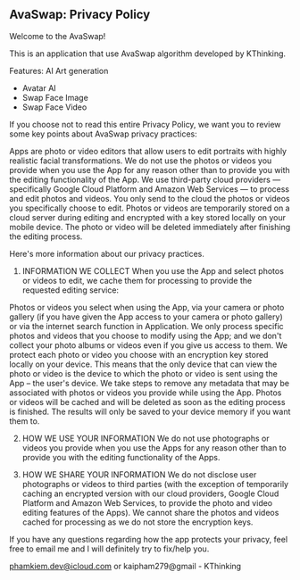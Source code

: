 ## AvaSwap: Privacy Policy

Welcome to the AvaSwap!

This is an application that use AvaSwap algorithm developed by KThinking.

Features: AI Art generation
- Avatar AI 
- Swap Face Image
- Swap Face Video 

If you choose not to read this entire Privacy Policy, we want you to review some key points about AvaSwap privacy practices:

Apps are photo or video editors that allow users to edit portraits with highly realistic facial transformations.
We do not use the photos or videos you provide when you use the App for any reason other than to provide you with the editing functionality of the App.
We use third-party cloud providers — specifically Google Cloud Platform and Amazon Web Services — to process and edit photos and videos.
You only send to the cloud the photos or videos you specifically choose to edit.
Photos or videos are temporarily stored on a cloud server during editing and encrypted with a key stored locally on your mobile device.
The photo or video will be deleted immediately after finishing the editing process.

Here's more information about our privacy practices.

1. INFORMATION WE COLLECT
  When you use the App and select photos or videos to edit, we cache them for processing to provide the requested editing service:

  Photos or videos you select when using the App, via your camera or photo gallery (if you have given the App access to your camera or photo gallery) or via the internet search function in Application. We only process specific photos and videos that you choose to modify using the App; and we don't collect your photo albums or videos even if you give us access to them. We protect each photo or video you choose with an encryption key stored locally on your device. This means that the only device that can view the photo or video is the device to which the photo or video is sent using the App – the user's device. We take steps to remove any metadata that may be associated with photos or videos you provide while using the App. Photos or videos will be cached and will be deleted as soon as the editing process is finished. The results will only be saved to your device memory if you want them to.

2. HOW WE USE YOUR INFORMATION
  We do not use photographs or videos you provide when you use the Apps for any reason other than to provide you with the editing functionality of the Apps.

3. HOW WE SHARE YOUR INFORMATION
  We do not disclose user photographs or videos to third parties (with the exception of temporarily caching an encrypted version with our cloud providers, Google Cloud Platform and Amazon Web Services, to provide the photo and video editing features of the Apps). We cannot share the photos and videos cached for processing as we do not store the encryption keys.


If you have any questions regarding how the app protects your privacy, feel free to email me and I will definitely try to fix/help you.

phamkiem.dev@icloud.com or kaipham279@gmail - KThinking
